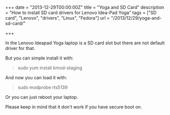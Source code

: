 +++
date = "2013-12-29T00:00:00Z"
title = "Yoga and SD Card"
description = "How to install SD card drivers for Lenovo Idea-Pad Yoga"
tags = ["SD card", "Lenovo", "drivers", "Linux", "Fedora"]
url = "/2013/12/29/yoga-and-sd-card/"

+++

In the Lenovo Ideapad Yoga laptop is a SD card slot but there are not default driver for that.

But you can simple install it with:

> sudo yum install kmod-staging

And now you can load it with:

> sudo modprobe rts5139

Or you can just reboot your laptop.

Please keep in mind that it don't work if you have secure boot on.

